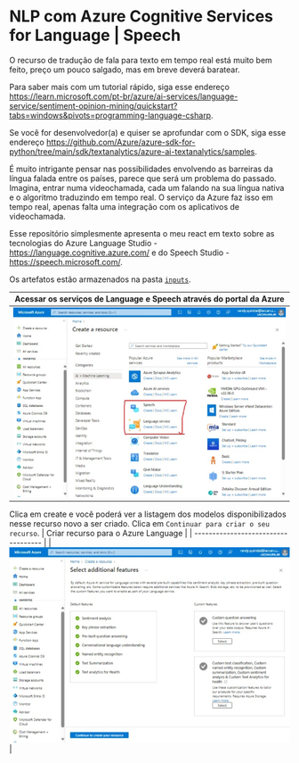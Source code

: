 # NLP com Azure Cognitive Services for Language | Speech
O recurso de tradução de fala para texto em tempo real está muito bem feito, preço um pouco salgado, mas em breve deverá baratear.

Para saber mais com um tutorial rápido, siga esse endereço https://learn.microsoft.com/pt-br/azure/ai-services/language-service/sentiment-opinion-mining/quickstart?tabs=windows&pivots=programming-language-csharp.

Se você for desenvolvedor(a) e quiser se aprofundar com o SDK, siga esse endereço https://github.com/Azure/azure-sdk-for-python/tree/main/sdk/textanalytics/azure-ai-textanalytics/samples.

É muito intrigante pensar nas possibilidades envolvendo as barreiras da língua falada entre os países, parece que será um problema do passado. Imagina, entrar numa videochamada, cada um falando na sua língua nativa e o algoritmo traduzindo em tempo real. O serviço da Azure faz isso em tempo real, apenas falta uma integração com os aplicativos de videochamada.

Esse repositório simplesmente apresenta o meu react em texto sobre as tecnologias do Azure Language Studio - https://language.cognitive.azure.com/ e do Speech Studio - https://speech.microsoft.com/.

Os artefatos estão armazenados na pasta [`inputs`](https://github.com/quindai/mlai9003/tree/main/inputs).

| Acessar os serviços de Language e Speech através do portal da Azure| 
| ----------------------------------- |
| ![NLP Serviços](inputs/speech4.jpeg) |

Clica em create e você poderá ver a listagem dos modelos disponibilizados nesse recurso novo a ser criado. Clica em `Continuar para criar o seu recurso`.
| Criar recurso para o Azure Language | 
| ----------------------------------- |
| ![Criando recurso do Azure Language](inputs/lang1.jpeg) |
